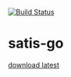 [![Build Status](https://drone.io/github.com/benschw/satis-go/status.png)](https://drone.io/github.com/benschw/satis-go/latest)

# satis-go


[download latest](https://drone.io/github.com/benschw/satis-go/files/satis-go)

